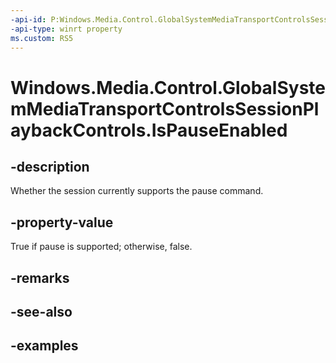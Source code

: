 ```yaml
---
-api-id: P:Windows.Media.Control.GlobalSystemMediaTransportControlsSessionPlaybackControls.IsPauseEnabled
-api-type: winrt property
ms.custom: RS5
---
```


<!-- Property syntax.
public bool IsPauseEnabled { get; }
-->

# Windows.Media.Control.GlobalSystemMediaTransportControlsSessionPlaybackControls.IsPauseEnabled

## -description
Whether the session currently supports the pause command.

## -property-value
True if pause is supported; otherwise, false.

## -remarks

## -see-also

## -examples

